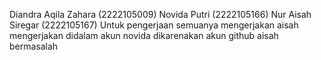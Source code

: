Diandra Aqila Zahara (2222105009)
Novida Putri (2222105166)
Nur Aisah Siregar (2222105167)
Untuk pengerjaan semuanya mengerjakan
aisah mengerjakan didalam akun novida dikarenakan akun github aisah bermasalah
